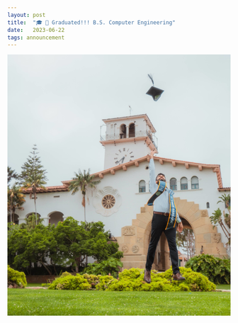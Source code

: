 ```yaml
---
layout: post
title:  "🎓 🎉 Graduated!!! B.S. Computer Engineering"
date:   2023-06-22
tags: announcement
---
```


![](/assets/images/2023-06-22/Arjun-076.jpg)